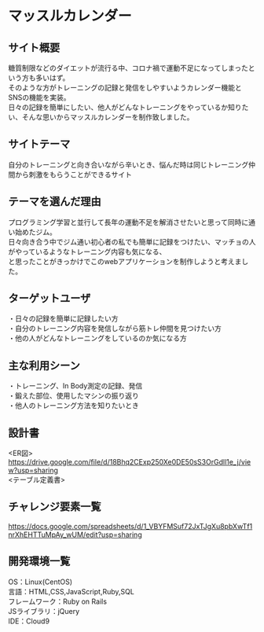 # マッスルカレンダー

## サイト概要
糖質制限などのダイエットが流行る中、コロナ禍で運動不足になってしまったという方も多いはず。<br>
そのような方がトレーニングの記録と発信をしやすいようカレンダー機能とSNSの機能を実装。<br>
日々の記録を簡単にしたい、他人がどんなトレーニングをやっているか知りたい、そんな思いからマッスルカレンダーを制作致しました。<br>

## サイトテーマ
自分のトレーニングと向き合いながら辛いとき、悩んだ時は同じトレーニング仲間から刺激をもらうことができるサイト<br>

## テーマを選んだ理由
プログラミング学習と並行して長年の運動不足を解消させたいと思って同時に通い始めたジム。<br>
日々向き合う中でジム通い初心者の私でも簡単に記録をつけたい、マッチョの人がやっているようなトレーニング内容も気になる、<br>
と思ったことがきっかけでこのwebアプリケーションを制作しようと考えました。<br>

## ターゲットユーザ
・日々の記録を簡単に記録したい方<br>
・自分のトレーニング内容を発信しながら筋トレ仲間を見つけたい方<br>
・他の人がどんなトレーニングをしているのか気になる方<br>

## 主な利用シーン
・トレーニング、In Body測定の記録、発信<br>
・鍛えた部位、使用したマシンの振り返り<br>
・他人のトレーニング方法を知りたいとき<br>

## 設計書
<ER図><br>
https://drive.google.com/file/d/18Bhq2CExp250Xe0DE50sS3OrGdll1e_j/view?usp=sharing<br>
<テーブル定義書><br>


## チャレンジ要素一覧
https://docs.google.com/spreadsheets/d/1_VBYFMSuf72JxTJgXu8pbXwTf1nrXhEHTTuMpAy_wUM/edit?usp=sharing<br>

## 開発環境一覧
OS：Linux(CentOS)<br>
言語：HTML,CSS,JavaScript,Ruby,SQL<br>
フレームワーク：Ruby on Rails<br>
JSライブラリ：jQuery<br>
IDE：Cloud9<br>

